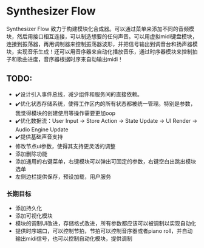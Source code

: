 # Synthesizer Flow

Synthesizer Flow 致力于构建模块化合成器。可以通过菜单来添加不同的音频模块，然后用接口相互连接，可以制造想要的任何声音。可以用虚拟midi键盘模块，连接到振荡器，再用调制器来控制振荡器波形，并把信号输出到调音台和扬声器模块，实现音乐生成！还可以用音序器来自动化播放音乐，通过时序器模块来控制拍子和歌曲进度，音序器根据时序来自动输出midi！

## TODO:

- ✔️设计引入事件总线，减少组件和服务间的直接依赖。
- ✔️优化状态存储系统，使得工作区内的所有状态都被统一管理。特别是参数，我觉得模块的创建使用等操作需要更加oop
- ✔️优化数据流：User Input → Store Action → State Update → UI Render → Audio Engine Update
- ✔️提供基础声音支持
- 修改节点ui参数，使得其支持更灵活的调整
- 添加删除功能
- 添加通用的右键菜单，右键模块可以弹出可固定的参数，右键空白出跳出模块选单
- 左侧边栏提供保存，预设加载，用户服务

### 长期目标

- 添加持久化
- 添加可视化模块
- 模块的调制UI改进，存储格式改进，所有参数都应该可以被调制以实现自动化
- 提供时序端口，可以控制节拍，节拍可以控制音序器或者piano roll，并自动输出midi信号，也可以控制自动化模块，提供调制
